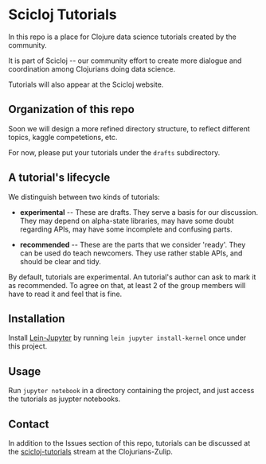 # Scicloj Tutorials

In this repo is a place for Clojure data science tutorials created by the community.

It is part of Scicloj -- our community effort to create more dialogue and coordination among Clojurians doing data science.

Tutorials will also appear at the Scicloj website.

## Organization of this repo

Soon we will design a more refined directory structure, to reflect different topics, kaggle competetions, etc.

For now, please put your tutorials under the `drafts` subdirectory.

## A tutorial's lifecycle

We distinguish between two kinds of tutorials:

- **experimental** -- These are drafts. They serve a basis for our discussion. They may depend on alpha-state libraries, may have some doubt regarding APIs, may have some incomplete and confusing parts.

- **recommended** -- These are the parts that we consider 'ready'. They can be used do teach newcomers. They use rather stable APIs, and should be clear and tidy.

By default, tutorials are experimental. An tutorial's author can ask to mark it as recommended. To agree on that, at least 2 of the group members will have to read it and feel that is fine.

## Installation

Install [Lein-Jupyter](https://github.com/clojupyter/lein-jupyter) by running `lein jupyter install-kernel` once under this project.

## Usage

Run `jupyter notebook` in a directory containing the project, and just access the tutorials as juypter notebooks.

## Contact

In addition to the Issues section of this repo, tutorials can be discussed at the [scicloj-tutorials](https://clojurians.zulipchat.com/#narrow/stream/187445-scicloj-tutorials) stream at the Clojurians-Zulip.


